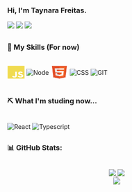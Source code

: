 ### Hi, I'm Taynara Freitas. 
<div> 
  <a href = "mailto:taynara2@gmail.com"><img src="https://img.shields.io/badge/-Gmail-%23333?style=for-the-badge&logo=gmail&logoColor=white" target="_blank"></a>
  <a href="https://www.linkedin.com/in/taynarafpinto/" target="_blank"><img src="https://img.shields.io/badge/-LinkedIn-%230077B5?style=for-the-badge&logo=linkedin&logoColor=white" target="_blank"></a> 
  <a href="https://wa.me/5561992172696" target="_blank"><img src="https://img.shields.io/badge/WhatsApp-25D366?style=for-the-badge&logo=whatsapp&logoColor=white" target="_blank"></a>
 
</div>

##
### 💎 My Skills (For now)
<div style="display: inline_block"><br>
  <img align="center" alt="Js" height="30" width="40" src="https://raw.githubusercontent.com/devicons/devicon/master/icons/javascript/javascript-plain.svg">
  <img align="center" alt="Node" height="30" width="40" src="https://icongr.am/devicon/nodejs-original.svg?size=70&color=currentColor">
  <img align="center" alt="HTML" height="30" width="40" src="https://raw.githubusercontent.com/devicons/devicon/master/icons/html5/html5-original.svg">
  <img align="center" alt="CSS" height="30" width="40" src="https://icongr.am/devicon/css3-original.svg?size=70&color=currentColor"> 
  <img align="center" alt="GIT" height="30" width="40" src="https://icongr.am/devicon/git-original.svg?size=70&color=currentColor"> 

</div>

</br>

### ⛏️ What I'm studing now...

<div style="display: inline_block"><br>
  <img align="center" alt="React" height="30" width="40" src="https://icongr.am/devicon/react-original.svg?size=70&color=currentColor">
  <img align="center" alt="Typescript" height="30" width="40" src="https://icongr.am/devicon/typescript-original.svg?size=70&color=currentColor">

  
</div>


##

### 📊 GitHub Stats:

<div align="center"></br>
  <a href="https://github.com/taynara2">
  <img height="180em" src="https://github-readme-stats.vercel.app/api?username=taynara2&show_icons=true&theme=tokyonight&include_all_commits=true&count_private=true"/>
  
  <img height="180em"  src="https://github-readme-stats.vercel.app/api/top-langs/?username=taynara2&layout=compact&langs_count=7&theme=tokyonight&include_all_commits=true&count_private=true"/>
   </br>
  <img height="180em"  src="https://github-readme-streak-stats.herokuapp.com/?user=taynara2&theme=tokyonight">
  
</div>
